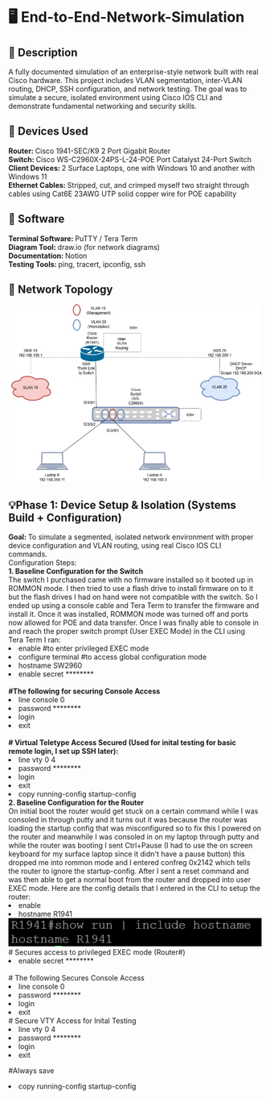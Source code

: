 # 🖥️ End-to-End-Network-Simulation
<h2>📜 Description </h2>
A fully documented simulation of an enterprise-style network built with real Cisco hardware. This project includes VLAN segmentation, inter-VLAN routing, DHCP, SSH configuration, and network testing. The goal was to simulate a secure, isolated environment using Cisco IOS CLI and demonstrate fundamental networking and security skills.
<h2> 🧰 Devices Used </h2>
<b> Router: </b> Cisco 1941-SEC/K9 2 Port Gigabit Router
<br>
<b> Switch: </b> Cisco WS-C2960X-24PS-L-24-POE Port Catalyst 24-Port Switch
<br>
<b>Client Devices: </b> 2 Surface Laptops, one with Windows 10 and another with Windows 11
<br>
<b> Ethernet Cables: </b> Stripped, cut, and crimped myself two straight through cables using Cat6E 23AWG UTP solid copper wire for POE capability
<h2>🚀 Software </h2>
<b>Terminal Software: </b> PuTTY / Tera Term 
<br>
<b>Diagram Tool: </b> draw.io (for network diagrams)
<br>
<b>Documentation: </b> Notion 
<br>
<b>Testing Tools: </b> ping, tracert, ipconfig, ssh
<h2> 🧱 Network Topology </h2>
<img src="images/CiscoProjectDiagram.png" alt="Network Diagram">
<h2> 💡Phase 1: Device Setup & Isolation (Systems Build + Configuration) </h2>
<b> Goal: </b> To simulate a segmented, isolated network environment with proper device configuration and VLAN routing, using real Cisco IOS CLI commands.
<br>
Configuration Steps:
<br>
<b> 1. Baseline Configuration for the Switch </b>
<br>
The switch I purchased came with no firmware installed so it booted up in ROMMON mode. I then tried to use a flash drive to install firmware on to it but the flash drives I had on hand were not compatible with the switch. So I ended up using a console cable and Tera Term to transfer the firmware and install it. Once it was installed, ROMMON mode was turned off and ports now allowed for POE and data transfer. Once I was finally able to console in and reach the proper switch prompt (User EXEC Mode) in the CLI using Tera Term I ran:
<br>
<li> enable #to enter privileged EXEC mode </li> 
<li> configure terminal #to access global configuration mode </li>
<li> hostname SW2960 </li>
<li> enable secret ******** </li>
<br>
<b> #The following for securing Console Access </b>
<br>
<li> line console 0 </li>
<li> password ******** </li>
<li> login </li>
<li> exit </li>
<br>
<b> # Virtual Teletype Access Secured (Used for inital testing for basic remote login, I set up SSH later): </b>
<li> line vty 0 4 </li>
<li> password ******** </li>
<li> login </li>
<li> exit </li>
<li> copy running-config startup-config </li>
<b> 2. Baseline Configuration for the Router </b>
<br>
On initial boot the router would get stuck on a certain command while I was consoled in through putty and it turns out it was because the router was loading the startup config that was misconfigured so to fix this I powered on the router and meanwhile I was consoled in on my laptop through putty and while the router was booting I sent Ctrl+Pause (I had to use the on screen keyboard for my surface laptop since it didn't have a pause button) this dropped me into rommon mode and I entered confreg 0x2142 which tells the router to ignore the startup-config. After I sent a reset command and was then able to get a normal boot from the router and dropped into user EXEC mode. Here are the config details that I entered in the CLI to setup the router:
<br>
<li> enable </li>
<li> hostname R1941 </li>
<img src="images/show run include hostname.png" alt="hostname">
# Secures access to privileged EXEC mode (Router#)
<li> enable secret ******** </li>
<br>
# The following Secures Console Access
<li> line console 0 </li>
<li> password ******** </li>
<li> login </li>
<li> exit </li>
# Secure VTY Access for Inital Testing
<li> line vty 0 4</li>
<li> password ******** </li>
<li> login </li>
<li> exit </li>

#Always save
<li> copy running-config startup-config </li>


